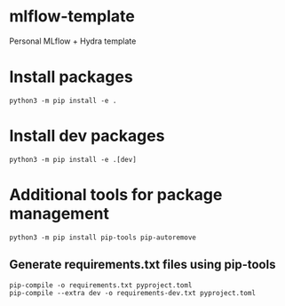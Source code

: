 # mlflow-template
Personal MLflow + Hydra template

# Install packages
```
python3 -m pip install -e .
```

# Install dev packages
```
python3 -m pip install -e .[dev]
```

# Additional tools for package management
```
python3 -m pip install pip-tools pip-autoremove
```

## Generate requirements.txt files using pip-tools
```
pip-compile -o requirements.txt pyproject.toml
pip-compile --extra dev -o requirements-dev.txt pyproject.toml
```
